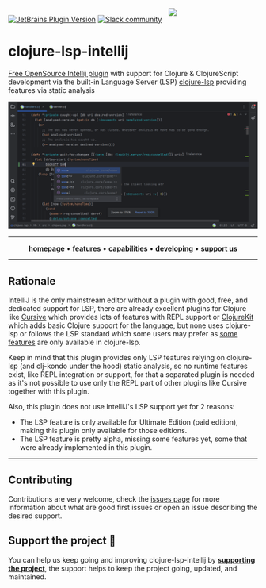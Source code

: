 <img src="images/logo-dark.svg" width="180" align="right">

[![JetBrains Plugin Version](https://img.shields.io/jetbrains/plugin/v/com.github.clojure-lsp?style=flat-square&labelColor=91B6FB&color=93DA52&link=https%3A%2F%2Fplugins.jetbrains.com%2Fplugin%2F22489-clojure-lsp)](https://plugins.jetbrains.com/plugin/22489-clojure-lsp)
[![Slack community](https://img.shields.io/badge/Slack-chat-blue?style=flat-square&labelColor=91B6FB&color=93DA52)](https://clojurians.slack.com/archives/CPABC1H61)

# clojure-lsp-intellij

<!-- Plugin description -->

[Free OpenSource Intellij plugin](https://github.com/clojure-lsp/clojure-lsp-intellij) with support for Clojure & ClojureScript development via the built-in Language Server (LSP) [clojure-lsp](https://clojure-lsp.io/) providing features via static analysis

<!-- Plugin description end -->

![Clojure LSP Intellij](images/demo.png)

---

<p align="center">
  <a href="https://clojure-lsp.io"><strong>homepage</strong></a> •
  <a href="docs/features.md"><strong>features</strong></a> •
  <a href="docs/capabilities.md"><strong>capabilities</strong></a> •
  <a href="docs/developing.md"><strong>developing</strong></a> •
  <!-- <a href="https://clojure-lsp.io/settings"><strong>settings</strong></a> • -->
  <!-- <a href="https://clojure-lsp.io/troubleshooting"><strong>troubleshooting</strong></a> • -->
  <a href="https://github.com/sponsors/clojure-lsp"><strong>support us</strong></a>
</p>
<hr>

## Rationale

IntelliJ is the only mainstream editor without a plugin with good, free, and dedicated support for LSP, there are already excellent plugins for Clojure like [Cursive](https://cursive-ide.com/) which provides lots of features with REPL support or [ClojureKit](https://github.com/gregsh/Clojure-Kit) which adds basic Clojure support for the language, but none uses clojure-lsp or follows the LSP standard which some users may prefer as [some features](https://clojure-lsp.io/features/) are only available in clojure-lsp.

Keep in mind that this plugin provides only LSP features relying on clojure-lsp (and clj-kondo under the hood) static analysis, so no runtime features exist, like REPL integration or support, for that a separated plugin is needed as it's not possible to use only the REPL part of other plugins like Cursive together with this plugin.

Also, this plugin does not use IntelliJ's LSP support yet for 2 reasons:
  - The LSP feature is only available for Ultimate Edition (paid edition), making this plugin only available for those editions.
  - The LSP feature is pretty alpha, missing some features yet, some that were already implemented in this plugin.

---

## Contributing

Contributions are very welcome, check the [issues page](https://github.com/clojure-lsp/clojure-lsp-intellij/issues) for more information about what are good first issues or open an issue describing the desired support.

## Support the project 💙

You can help us keep going and improving clojure-lsp-intellij by **[supporting the project](https://github.com/sponsors/clojure-lsp)**, the support helps to keep the project going, updated, and maintained.

